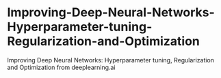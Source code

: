 # Improving-Deep-Neural-Networks-Hyperparameter-tuning-Regularization-and-Optimization
Improving Deep Neural Networks: Hyperparameter tuning, Regularization and Optimization from deeplearning.ai
